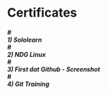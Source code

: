 # <h1>Certificates </h1>
<h5> 
  # <br> 1) Sololearn<br>
# <br> 2) NDG Linux<br>
# <br> 3) First dat Github - Screenshot<br>
# <br> 4) Git Training<br>
</h5>

